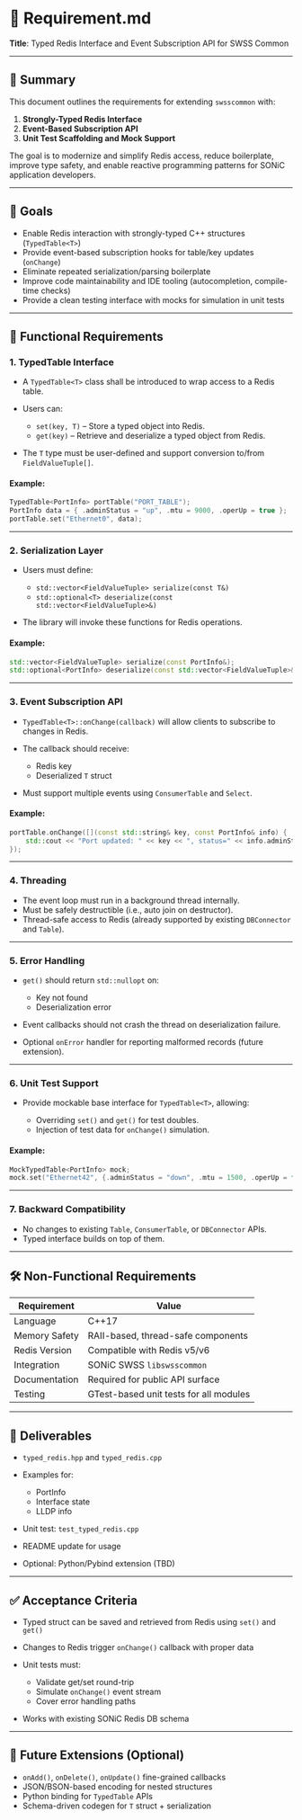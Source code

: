 
# 📝 Requirement.md

**Title**: Typed Redis Interface and Event Subscription API for SWSS Common

---

## 📌 Summary

This document outlines the requirements for extending `swsscommon` with:

1. **Strongly-Typed Redis Interface**
2. **Event-Based Subscription API**
3. **Unit Test Scaffolding and Mock Support**

The goal is to modernize and simplify Redis access, reduce boilerplate, improve type safety, and enable reactive programming patterns for SONiC application developers.

---

## 🎯 Goals

* Enable Redis interaction with strongly-typed C++ structures (`TypedTable<T>`)
* Provide event-based subscription hooks for table/key updates (`onChange`)
* Eliminate repeated serialization/parsing boilerplate
* Improve code maintainability and IDE tooling (autocompletion, compile-time checks)
* Provide a clean testing interface with mocks for simulation in unit tests

---

## 🧩 Functional Requirements

### 1. TypedTable Interface

* A `TypedTable<T>` class shall be introduced to wrap access to a Redis table.
* Users can:

  * `set(key, T)` – Store a typed object into Redis.
  * `get(key)` – Retrieve and deserialize a typed object from Redis.
* The `T` type must be user-defined and support conversion to/from `FieldValueTuple[]`.

#### Example:

```cpp
TypedTable<PortInfo> portTable("PORT_TABLE");
PortInfo data = { .adminStatus = "up", .mtu = 9000, .operUp = true };
portTable.set("Ethernet0", data);
```

---

### 2. Serialization Layer

* Users must define:

  * `std::vector<FieldValueTuple> serialize(const T&)`
  * `std::optional<T> deserialize(const std::vector<FieldValueTuple>&)`
* The library will invoke these functions for Redis operations.

#### Example:

```cpp
std::vector<FieldValueTuple> serialize(const PortInfo&);
std::optional<PortInfo> deserialize(const std::vector<FieldValueTuple>&);
```

---

### 3. Event Subscription API

* `TypedTable<T>::onChange(callback)` will allow clients to subscribe to changes in Redis.
* The callback should receive:

  * Redis key
  * Deserialized `T` struct
* Must support multiple events using `ConsumerTable` and `Select`.

#### Example:

```cpp
portTable.onChange([](const std::string& key, const PortInfo& info) {
    std::cout << "Port updated: " << key << ", status=" << info.adminStatus << "\n";
});
```

---

### 4. Threading

* The event loop must run in a background thread internally.
* Must be safely destructible (i.e., auto join on destructor).
* Thread-safe access to Redis (already supported by existing `DBConnector` and `Table`).

---

### 5. Error Handling

* `get()` should return `std::nullopt` on:

  * Key not found
  * Deserialization error
* Event callbacks should not crash the thread on deserialization failure.
* Optional `onError` handler for reporting malformed records (future extension).

---

### 6. Unit Test Support

* Provide mockable base interface for `TypedTable<T>`, allowing:

  * Overriding `set()` and `get()` for test doubles.
  * Injection of test data for `onChange()` simulation.

#### Example:

```cpp
MockTypedTable<PortInfo> mock;
mock.set("Ethernet42", {.adminStatus = "down", .mtu = 1500, .operUp = false});
```

---

### 7. Backward Compatibility

* No changes to existing `Table`, `ConsumerTable`, or `DBConnector` APIs.
* Typed interface builds on top of them.

---

## 🛠️ Non-Functional Requirements

| Requirement   | Value                                  |
| ------------- | -------------------------------------- |
| Language      | C++17                                  |
| Memory Safety | RAII-based, thread-safe components     |
| Redis Version | Compatible with Redis v5/v6            |
| Integration   | SONiC SWSS `libswsscommon`             |
| Documentation | Required for public API surface        |
| Testing       | GTest-based unit tests for all modules |

---

## 📂 Deliverables

* `typed_redis.hpp` and `typed_redis.cpp`
* Examples for:

  * PortInfo
  * Interface state
  * LLDP info
* Unit test: `test_typed_redis.cpp`
* README update for usage
* Optional: Python/Pybind extension (TBD)

---

## ✅ Acceptance Criteria

* Typed struct can be saved and retrieved from Redis using `set()` and `get()`
* Changes to Redis trigger `onChange()` callback with proper data
* Unit tests must:

  * Validate get/set round-trip
  * Simulate `onChange()` event stream
  * Cover error handling paths
* Works with existing SONiC Redis DB schema

---

## 🧭 Future Extensions (Optional)

* `onAdd()`, `onDelete()`, `onUpdate()` fine-grained callbacks
* JSON/BSON-based encoding for nested structures
* Python binding for `TypedTable` APIs
* Schema-driven codegen for `T` struct + serialization


